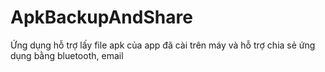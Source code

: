 # ApkBackupAndShare
Ứng dụng hỗ trợ lấy file apk của app đã cài trên máy và hỗ trợ chia sẻ ứng dụng bằng bluetooth, email
